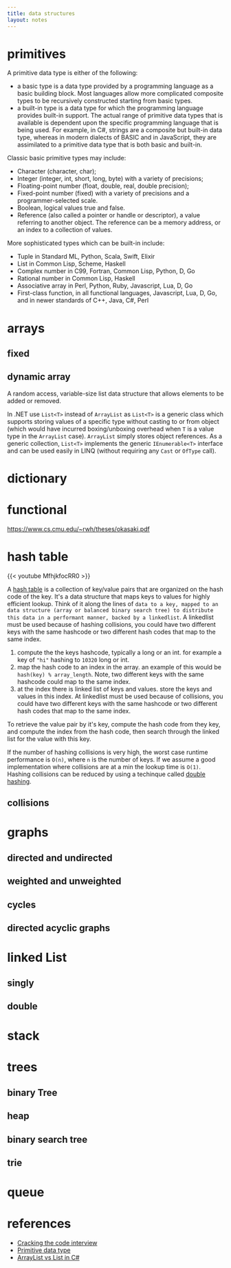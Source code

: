 ```yaml
---
title: data structures
layout: notes
---
```


# primitives

A primitive data type is either of the following:

- a basic type is a data type provided by a programming language as a basic building block. Most languages allow more complicated composite types to be recursively constructed starting from basic types.
- a built-in type is a data type for which the programming language provides built-in support.
The actual range of primitive data types that is available is dependent upon the specific programming language that is being used. For example, in C#, strings are a composite but built-in data type, whereas in modern dialects of BASIC and in JavaScript, they are assimilated to a primitive data type that is both basic and built-in.

Classic basic primitive types may include:

* Character (character, char);
* Integer (integer, int, short, long, byte) with a variety of precisions;
* Floating-point number (float, double, real, double precision);
* Fixed-point number (fixed) with a variety of precisions and a programmer-selected scale.
* Boolean, logical values true and false.
* Reference (also called a pointer or handle or descriptor), a value referring to another object. The reference can be a memory address, or an index to a collection of values.

More sophisticated types which can be built-in include:

* Tuple in Standard ML, Python, Scala, Swift, Elixir
* List in Common Lisp, Scheme, Haskell
* Complex number in C99, Fortran, Common Lisp, Python, D, Go
* Rational number in Common Lisp, Haskell
* Associative array in Perl, Python, Ruby, Javascript, Lua, D, Go
* First-class function, in all functional languages, Javascript, Lua, D, Go, and in newer standards of C++, Java, C#, Perl

# arrays

## fixed

## dynamic array

A random access, variable-size list data structure that allows elements to be added or removed. 

In .NET use `List<T>` instead of `ArrayList` as `List<T>` is a generic class which supports storing values of a specific type without casting to or from object (which would have incurred boxing/unboxing overhead when `T` is a value type in the `ArrayList` case). `ArrayList` simply stores object references. As a generic collection, `List<T>` implements the generic `IEnumerable<T>` interface and can be used easily in LINQ (without requiring any `Cast` or `OfType` call).

# dictionary

# functional
https://www.cs.cmu.edu/~rwh/theses/okasaki.pdf

# hash table

{{< youtube MfhjkfocRR0 >}}

A [hash table](https://github.com/dotnet/corefx/blob/9cb4ea0045eed954d72aea6f283d22f2d7fb3c7b/src/Common/src/CoreLib/System/Collections/Hashtable.cs) is a collection of key/value pairs that are organized on the hash code of the key. It's a data structure that maps keys to values for highly efficient lookup. Think of it along the lines of `data to a key, mapped to an data structure (array or balanced binary search tree) to distribute this data in a performant manner, backed by a linkedlist`. A linkedlist must be used because of hashing collisions, you could have two different keys with the same hashcode or two different hash codes that map to the same index.

1. compute the the keys hashcode, typically a long or an int. for example a key of `"hi"` hashing to `10320` long or int.
2. map the hash code to an index in the array. an example of this would be `hash(key) % array_length`. Note, two different keys with the same hashcode could map to the same index.
3. at the index there is linked list of keys and values. store the keys and values in this index. At linkedlist must be used because of collisions, you could have two different keys with the same hashcode or two different hash codes that map to the same index.

To retrieve the value pair by it's key, compute the hash code from they key, and compute the index from the hash code, then search through the linked list for the value with this key.

If the number of hashing collisions is very high, the worst case runtime performance is `O(n)`, where `n` is the number of keys. If we assume a good implementation where collisions are at a min the lookup time is `O(1)`. Hashing collisions can be reduced by using a techinque called [double hashing](https://en.wikipedia.org/wiki/Double_hashing).

## collisions

# graphs

## directed and undirected

## weighted and unweighted

## cycles

## directed acyclic graphs

# linked List

## singly

## double

# stack

# trees

## binary Tree

## heap

## binary search tree

## trie


# queue

# references
- [Cracking the code interview](http://plusteach.com/digbooks/b_img/three.pdf)
- [Primitive data type](https://en.wikipedia.org/wiki/Primitive_data_type)
- [ArrayList vs List<T> in C#](https://stackoverflow.com/questions/2309694/arraylist-vs-list-in-c-sharp)
